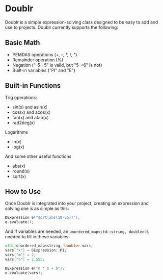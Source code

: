 # Doublr

Doublr is a simple expression-solving class designed to be easy to add and use to projects. Doublr currently supports the following:

## Basic Math
- PEMDAS operations (+, -, *, /, ^)
- Remainder operation (%)
- Negation ("-5--5" is valid, but "5-+6" is not)
- Built-in variables ("PI" and "E")

## Built-in Functions
Trig operations:
- sin(x) and asin(x)
- cos(x) and acos(x)
- tan(x) and atan(x)
- rad2deg(x)

Logarithms
- ln(x)
- log(x)
  
And some other useful functions  
- abs(x)
- round(x)
- sqrt(x)

## How to Use
Once Doublr is integrated into your project, creating an expression and solving one is as simple as this:
```cpp
DExpression e("sqrt(abs(10-35))");
e.evaluate();
```

And if variables are needed, an `unordered_map<std::string, double>` is needed to fill in these variables:
```cpp
std::unordered_map<string, double> vars;
vars["x"] = DExpression::PI;
vars["m"] = 2;
vars["b"] = 2.555;

DExpression e("m * x + b");
e.evaluate(vars);
```
